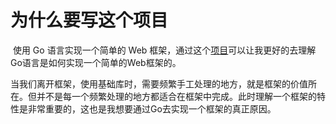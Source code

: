 # 为什么要写这个项目

​		使用 Go 语言实现一个简单的 Web 框架，通过这个[项目](https://github.com/jpc901/Gee)可以让我更好的去理解Go语言是如何实现一个简单的Web框架的。

​		当我们离开框架，使用基础库时，需要频繁手工处理的地方，就是框架的价值所在。但并不是每一个频繁处理的地方都适合在框架中完成。此时理解一个框架的特性是非常重要的，这也是我想要通过Go去实现一个框架的真正原因。